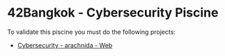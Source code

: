 # 42Bangkok - Cybersecurity Piscine

To validate this piscine you must do the following projects:

- [Cybersecurity - arachnida - Web]

<!-- Link -->
[Cybersecurity - arachnida - Web]: https://projects.intra.42.fr/projects/cybersecurity-arachnida-web